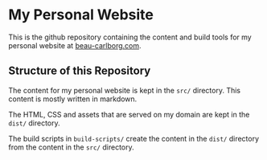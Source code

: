 # My Personal Website
This is the github repository containing the content and build tools for my personal website at [beau-carlborg.com](https://www.beau-carlborg.com).

## Structure of this Repository
The content for my personal website is kept in the `src/` directory. This content is mostly written in markdown.

The HTML, CSS and assets that are served on my domain are kept in the `dist/` directory.

The build scripts in `build-scripts/` create the content in the `dist/` directory from the content in the `src/` directory.
